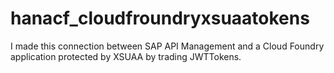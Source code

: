 # hanacf_cloudfroundryxsuaatokens


I made this connection between SAP API Management and a Cloud Foundry application protected by XSUAA by trading JWTTokens.
